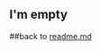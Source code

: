## I'm empty
##back to [readme.md](https://github.com/birdsbeyond/dradon-jaja/blob/master/readme.md)
